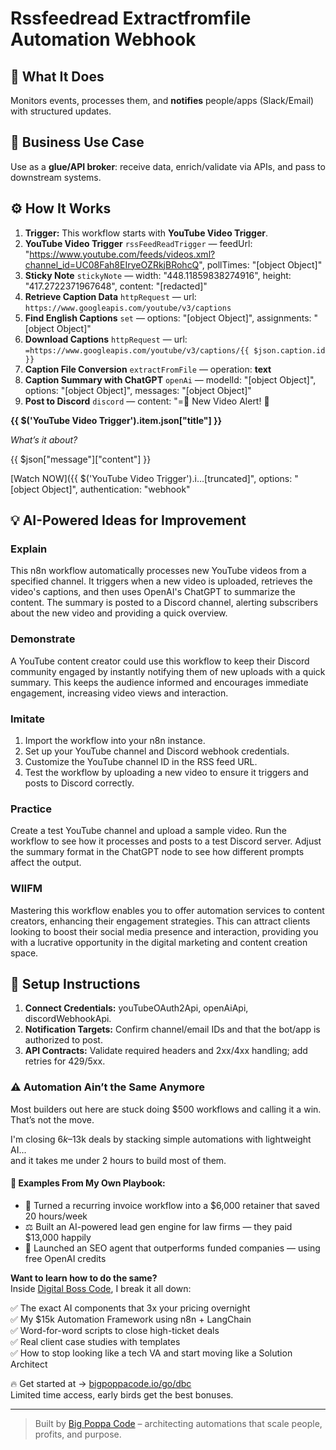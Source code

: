 # Rssfeedread Extractfromfile Automation Webhook
## 🚀 What It Does
Monitors events, processes them, and **notifies** people/apps (Slack/Email) with structured updates.

## 💼 Business Use Case
Use as a **glue/API broker**: receive data, enrich/validate via APIs, and pass to downstream systems.

## ⚙️ How It Works
1. **Trigger:** This workflow starts with **YouTube Video Trigger**.
2. **YouTube Video Trigger** `rssFeedReadTrigger` — feedUrl: "https://www.youtube.com/feeds/videos.xml?channel_id=UC08Fah8EIryeOZRkjBRohcQ", pollTimes: "[object Object]"
3. **Sticky Note** `stickyNote` — width: "448.11859838274916", height: "417.2722371967648", content: "[redacted]"
4. **Retrieve Caption Data** `httpRequest` — url: `https://www.googleapis.com/youtube/v3/captions`
5. **Find English Captions** `set` — options: "[object Object]", assignments: "[object Object]"
6. **Download Captions** `httpRequest` — url: `=https://www.googleapis.com/youtube/v3/captions/{{ $json.caption.id }}`
7. **Caption File Conversion** `extractFromFile` — operation: **text**
8. **Caption Summary with ChatGPT** `openAi` — modelId: "[object Object]", options: "[object Object]", messages: "[object Object]"
9. **Post to Discord** `discord` — content: "=🌟 New Video Alert! 🌟

**{{ $('YouTube Video Trigger').item.json["title"] }}**

*What’s it about?*

{{ $json["message"]["content"] }}

[Watch NOW]({{ $('YouTube Video Trigger').i…[truncated]", options: "[object Object]", authentication: "webhook"

## 💡 AI-Powered Ideas for Improvement
### Explain
This n8n workflow automatically processes new YouTube videos from a specified channel. It triggers when a new video is uploaded, retrieves the video's captions, and then uses OpenAI's ChatGPT to summarize the content. The summary is posted to a Discord channel, alerting subscribers about the new video and providing a quick overview.

### Demonstrate
A YouTube content creator could use this workflow to keep their Discord community engaged by instantly notifying them of new uploads with a quick summary. This keeps the audience informed and encourages immediate engagement, increasing video views and interaction.

### Imitate
1. Import the workflow into your n8n instance.
2. Set up your YouTube channel and Discord webhook credentials.
3. Customize the YouTube channel ID in the RSS feed URL.
4. Test the workflow by uploading a new video to ensure it triggers and posts to Discord correctly.

### Practice
Create a test YouTube channel and upload a sample video. Run the workflow to see how it processes and posts to a test Discord server. Adjust the summary format in the ChatGPT node to see how different prompts affect the output.

### WIIFM
Mastering this workflow enables you to offer automation services to content creators, enhancing their engagement strategies. This can attract clients looking to boost their social media presence and interaction, providing you with a lucrative opportunity in the digital marketing and content creation space.

## 🔧 Setup Instructions
1. **Connect Credentials:** youTubeOAuth2Api, openAiApi, discordWebhookApi.
2. **Notification Targets:** Confirm channel/email IDs and that the bot/app is authorized to post.
3. **API Contracts:** Validate required headers and 2xx/4xx handling; add retries for 429/5xx.

### ⚠️ Automation Ain’t the Same Anymore

Most builders out here are stuck doing $500 workflows and calling it a win.  
That’s not the move.  

I'm closing $6k–$13k deals by stacking simple automations with lightweight AI...  
and it takes me under 2 hours to build most of them.

#### 🧠 Examples From My Own Playbook:
- 🔁 Turned a recurring invoice workflow into a $6,000 retainer that saved 20 hours/week  
- ⚖️ Built an AI-powered lead gen engine for law firms — they paid $13,000 happily  
- 🚀 Launched an SEO agent that outperforms funded companies — using free OpenAI credits  

**Want to learn how to do the same?**  
Inside [Digital Boss Code](https://bigpoppacode.io/go/dbc), I break it all down:

✅ The exact AI components that 3x your pricing overnight  
✅ My $15k Automation Framework using n8n + LangChain  
✅ Word-for-word scripts to close high-ticket deals  
✅ Real client case studies with templates  
✅ How to stop looking like a tech VA and start moving like a Solution Architect  

🔥 Get started at → [bigpoppacode.io/go/dbc](https://bigpoppacode.io/go/dbc)  
Limited time access, early birds get the best bonuses.

---
> Built by [Big Poppa Code](https://bigpoppacode.io) – architecting automations that scale people, profits, and purpose.
